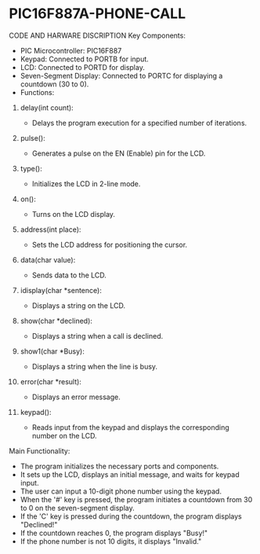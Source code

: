 # PIC16F887A-PHONE-CALL
CODE AND HARWARE DISCRIPTION 
Key Components:
- PIC Microcontroller: PIC16F887
- Keypad: Connected to PORTB for input.
- LCD: Connected to PORTD for display.
- Seven-Segment Display: Connected to PORTC for displaying a countdown (30 to 0).
- Functions:
1. delay(int count):
   - Delays the program execution for a specified number of iterations.

2. pulse():
   - Generates a pulse on the EN (Enable) pin for the LCD.

3. type():
   - Initializes the LCD in 2-line mode.

4. on():
   - Turns on the LCD display.

5. address(int place):
   - Sets the LCD address for positioning the cursor.

6. data(char value):
   - Sends data to the LCD.

7. idisplay(char *sentence):
   - Displays a string on the LCD.

8. show(char *declined):
   - Displays a string when a call is declined.

9. show1(char *Busy):
   - Displays a string when the line is busy.

10. error(char *result):
    - Displays an error message.

11. keypad():
    - Reads input from the keypad and displays the corresponding number on the LCD.

Main Functionality:
- The program initializes the necessary ports and components.
- It sets up the LCD, displays an initial message, and waits for keypad input.
- The user can input a 10-digit phone number using the keypad.
- When the '#' key is pressed, the program initiates a countdown from 30 to 0 on the seven-segment display.
- If the 'C' key is pressed during the countdown, the program displays "Declined!"
- If the countdown reaches 0, the program displays "Busy!"
- If the phone number is not 10 digits, it displays "Invalid."

